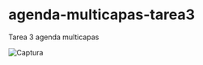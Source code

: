 # agenda-multicapas-tarea3

Tarea 3 agenda multicapas

![Captura](https://user-images.githubusercontent.com/102930928/219231008-292b9ede-012e-438f-9e65-fbd08e6a2c08.png)
